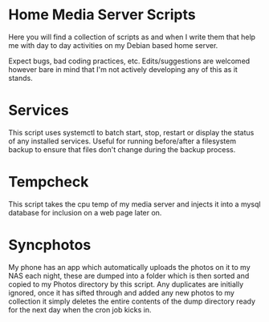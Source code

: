 # Home Media Server Scripts

Here you will find a collection of scripts as and when I write them that help me with day to day activities on my Debian based home server.

Expect bugs, bad coding practices, etc. Edits/suggestions are welcomed however bare in mind that I'm not actively developing any of this as it stands.

# Services

This script uses systemctl to batch start, stop, restart or display the status of any installed services. Useful for running before/after a filesystem backup to ensure that files don't change during the backup process.

# Tempcheck

This script takes the cpu temp of my media server and injects it into a mysql database for inclusion on a web page later on.

# Syncphotos

My phone has an app which automatically uploads the photos on it to my NAS each night, these are dumped into a folder which is then sorted and copied to my Photos directory by this script. Any duplicates are initially ignored, once it has sifted through and added any new photos to my collection it simply deletes the entire contents of the dump directory ready for the next day when the cron job kicks in.
